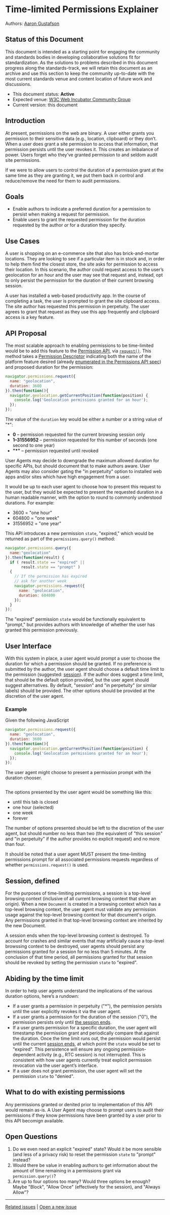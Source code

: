 # Time-limited Permissions Explainer

Authors: [Aaron Gustafson](https://github.com/aarongustafson)

## Status of this Document
This document is intended as a starting point for engaging the community and standards bodies in developing collaborative solutions fit for standardization. As the solutions to problems described in this document progress along the standards-track, we will retain this document as an archive and use this section to keep the community up-to-date with the most current standards venue and content location of future work and discussions.
* This document status: **Active**
* Expected venue: [W3C Web Incubator Community Group](https://wicg.io/) 
* Current version: this document

## Introduction

At present, permissions on the web are binary. A user either grants you permission to their sensitive data (e.g., location, clipboard) or they don’t. When a user does grant a site permission to access that information, that permission persists until the user revokes it. This creates an imbalance of power. Users forget who they’ve granted permission to and seldom audit site permissions.

If we were to allow users to control the duration of a permission grant at the same time as they are granting it, we put them back in control and reduce/remove the need for them to audit permissions.

## Goals

* Enable authors to indicate a preferred duration for a permission to persist when making a request for permission.
* Enable users to grant the requested permission for the duration requested by the author *or* for a duration they specify.

## Use Cases

A user is shopping on an e-commerce site that also has brick-and-mortar locations. They are looking to see if a particular item is in stock and, in order to help them find the closest store, the site asks for permission to access their location. In this scenario, the author could request access to the user’s geolocation for an hour and the user may see that request and, instead, opt to only persist the permission for the duration of their current browsing session.

A user has installed a web-based productivity app. In the course of completing a task, the user is prompted to grant the site clipboard access. The site author has requested this permission in perpetuity. The user agrees to grant that request as they use this app frequently and clipboard access is a key feature.

## API Proposal

The most scalable approach to enabling permissions to be time-limited would be to add this feature to the [Permission API](https://w3c.github.io/permissions/), via [`request()`](https://wicg.github.io/permissions-request/). This method takes a [Permission Descriptor](https://w3c.github.io/permissions/#dictdef-permissiondescriptor) indicating both the name of the platform feature desired (already [enumerated in the Permissions API spec](https://w3c.github.io/permissions/#permission-registry)) and proposed duration for the permission:

```js
navigator.permissions.request({
  name: "geolocation",
  duration: 3600
}).then(function(){
  navigator.geolocation.getCurrentPosition(function(position) {
    console.log('Geolocation permissions granted for an hour');
  });
});
```

The value of the `duration` key would be either a number or a string value of "*":

* **0** – permission requested for the current browsing session only
* **1–31556952** – permission requested for this number of seconds (one second to one year)
* **"*"** – permission requested until revoked

User Agents may decide to downgrade the maximum allowed duration for specific APIs, but should document that to make authors aware. User Agents may also consider gating the "in perpetuity" option to installed web apps and/or sites which have high engagement from a user.

It would be up to each user agent to choose how to present this request to the user, but they would be expected to present the requested duration in a human readable manner, with the option to round to commonly understood durations. For example:

* 3600 = "one hour"
* 604800 = "one week"
* 31556952 = "one year"

This API introduces a new permission `state`, "expired," which would be returned as part of the `permissions.query()` method:

```js
navigator.permissions.query({
  name:"geolocation"
}).then(function(result) {
  if ( result.state == "expired" ||
       result.state == "prompt" )
  {
    // If the permission has expired
    // ask for another week
    navigator.permissions.request({
      name: "geolocation",
      duration: 604800
    });
  }
});
```

The "expired" permission `state` would be functionally equivalent to "prompt," but provides authors with knowledge of whether the user has granted this permission previously.

## User Interface

With this system in place, a user agent would prompt a user to choose the duration for which a permission should be granted. If no preference is submitted by the author, the user agent should choose a default time limit to the permission (suggested: [session](#session-defined)). If the author does suggest a time limit, that should be the default option provided, but the user agent should suggest alternatives. By default, "session" and "in perpetuity" (or similar labels) should be provided. The other options should be provided at the discretion of the user agent.

### Example

Given the following JavaScript

```js
navigator.permissions.request({
  name: "geolocation",
  duration: 3600
}).then(function(){
  navigator.geolocation.getCurrentPosition(function(position) {
    console.log('Geolocation permissions granted for an hour');
  });
});
```

The user agent might choose to present a permission prompt with the duration chooser.

<figure id="prompt-concept">
<img src="prompt.png" alt="">
</figure>

The options presented by the user agent would be something like this:

* until this tab is closed
* one hour (selected)
* one week
* forever

The number of options presented should be left to the discretion of the user agent, but should number no less than two (the equivalent of "this session" and "in perpetuity" if the author provides no explicit request) and no more than four.

It should be noted that a user agent MUST present the time-limiting permissions prompt for all associated permissions requests regardless of whether `permissions.request()` is used.

## Session, defined

For the purposes of time-limiting permissions, a session is a top-level browsing context (inclusive of all current browsing context that share an origin). When a new `Document` is created in a browsing context which has a top-level browsing context, the user agent must validate any permission usage against the top-level browsing context for that document's origin. Any permissions granted in that top-level browsing context are inherited by the new Document.

A session ends when the top-level browsing context is destroyed. To account for crashes and similar events that may artificially cause a top-level browssing context to be destroyed, user agents should persist any permissions granted for a session for no less than 5 minutes. At the conclusion of that time period, all permissions granted for that session should be revoked by setting the permission `state` to "expired".

## Abiding by the time limit

In order to help user agents understand the implications of the various duration options, here’s a rundown:

* If a user grants a permission in perpetuity ("*"), the permission persists until the user explicitly revokes it via the user agent.
* If a user grants a permission for the duration of the session ("0"), the permission persists only until [the session ends](#session-defined).
* If a user grants permission for a specific duration, the user agent will timestamp the permission grant and periodically compare that against the duration. Once the time limit runs out, the permission would persist until the current [session ends](#session-defined), at which point the `state` would be set to "expired". This persistence will ensure any ongoing permission-dependent activity (e.g., RTC session) is not interrupted. This is consistent with how user agents currently treat explicit permission revocation via the user agent’s interface.
* If a user does not grant permission, the user agent will set the permission `state` to "denied".


## What to do with existing permissions

Any permissions granted or denited prior to implementation of this API would remain as-is. A User Agent may choose to prompt users to audit their permissions if they know permissions have been granted by a user prior to this API becomign available.

## Open Questions

1. Do we even need an explicit "expired" state? Would it be more sensible (and less of a privacy risk) to reset the permission `state` to "prompt" instead?
2. Would there be value in enabling authors to get information about the amount of time remaining in a permissions grant via `permission.query()`?
3. Are up to four options too many? Would three options be enough? Maybe "Block", "Allow Once" (effectively for the session), and "Always Allow"?

---
[Related issues](https://github.com/MicrosoftEdge/MSEdgeExplainers/labels/Time-limited%20Permissions) | [Open a new issue](https://github.com/MicrosoftEdge/MSEdgeExplainers/issues/new?title=%5BTime-limited%20Permissions%5D)
